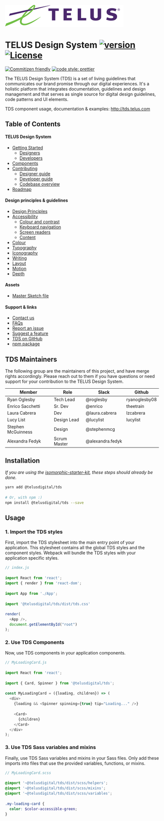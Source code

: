 ![TELUS Design System](docs/components/Logo/Logo.svg "TELUS Design System")

# TELUS Design System [![version][npm-version]][npm-url] [![License][npm-license]][license-url]

[![Commitizen friendly](https://img.shields.io/badge/commitizen-friendly-brightgreen.svg)](http://commitizen.github.io/cz-cli/)
[![code style: prettier](https://img.shields.io/badge/code_style-prettier-ff69b4.svg?style=flat)](https://github.com/prettier/prettier)

The TELUS Design System (TDS) is a set of living guidelines that communicates our brand promise through our digital experiences.
It's a holistic platform that integrates documentation, guidelines and design management and that serves as single source for
digital design guidelines, code patterns and UI elements.

TDS component usage, documentation & examples: <http://tds.telus.com>
## Table of Contents

#### TELUS Design System

* [Getting Started](guide/getting-started/getting-started.md)
  * [Designers](guide/getting-started/designers.md)
  * [Developers](guide/getting-started/developers.md)
* [Components](http://tds.telus.com)
* [Contributing](guide/contributing/contributing.md)
  * [Designer guide](guide/contributing/designer-guide.md)
  * [Developer guide](guide/contributing/developer-guide.md)
  * [Codebase overview](guide/contributing/codebase-overview.md)
* [Roadmap](guide/roadmap.md)

#### Design principles &amp; guidelines

* [Design Principles](guide/design/principles.md)
* [Accessibility](guide/accessibility/accessibility.md)
  * [Colour and contrast](guide/accessibility/colour-contrast.md)
  * [Keyboard navigation](guide/accessibility/keyboard-nav.md)
  * [Screen readers](guide/accessibility/screen-readers.md)
  * [Content](guide/accessibility/content.md)
* [Colour](guide/design/colour.md)
* [Typography](guide/design/typography.md)
* [Iconography](guide/design/iconography.md)
* [Writing](guide/design/writing.md)
* [Layout](guide/design/layout.md)
* [Motion](guide/design/motion.md)
* [Depth](guide/design/depth.md)

#### Assets
* [Master Sketch file](https://github.com/telusdigital/tds/releases/latest)

#### Support &amp; links

* [Contact us](guide/contact.md)
* [FAQs](guide/getting-started/faq.md)
* [Report an issue](https://github.com/telusdigital/tds/issues/new?template=defect_template.md)
* [Suggest a feature](https://github.com/telusdigital/tds/issues/new?template=feature_template.md)
* [TDS on GitHub](https://github.com/telusdigital/tds)
* [npm package](https://www.npmjs.com/package/@telusdigital/tds)

## TDS Maintainers

The following group are the maintainers of this project, and have merge rights accordingly. Please reach out to them if you have questions or need support for your contribution to the TELUS Design System.

| Member | Role | Slack | Github | 
| --- | --- | --- | --- |
| Ryan Oglesby | Tech Lead | @roglesby | ryanoglesby08 |
| Enrico Sacchetti | Sr. Dev | @enrico | theetrain | 
| Laura Cabrera | Dev | @laura.cabrera | lzcabrera |
| Lucy List | Design Lead | @lucylist | lucylist |
| Stephen McGuinness | Design | @stephenmcg | |
| Alexandra Fedyk | Scrum Master | @alexandra.fedyk | |


## Installation

_If you are using the [isomorphic-starter-kit](https://github.com/telusdigital/telus-isomorphic-starter-kit), these steps should already be done._

```sh
yarn add @telusdigital/tds

# Or, with npm :)
npm install @telusdigital/tds --save
```

## Usage

### 1. Import the TDS styles

First, import the TDS stylesheet into the main entry point of your application. This stylesheet contains all the global TDS styles and the
component styles. Webpack will bundle the TDS styles with your application specific styles.

```js
// index.js

import React from 'react';
import { render } from 'react-dom';

import App from './App';

import '@telusdigital/tds/dist/tds.css'

render(
  <App />,
  document.getElementById("root")
);
```

### 2. Use TDS Components

Now, use TDS components in your application components.

```js
// MyLoadingCard.js

import React from 'react';

import { Card, Spinner } from '@telusdigital/tds';

const MyLoadingCard = ({loading, children}) => (
  <div>
    {loading && <Spinner spinning={true} tip="Loading..." />}

    <Card>
      {children}
    </Card>
  </div>
);
```

### 3. Use TDS Sass variables and mixins

Finally, use TDS Sass variables and mixins in your Sass files. Only add these imports into files that use the provided
variables, functions, or mixins.

```scss
// MyLoadingCard.scss

@import '~@telusdigital/tds/dist/scss/helpers';
@import '~@telusdigital/tds/dist/scss/mixins';
@import '~@telusdigital/tds/dist/scss/variables';

.my-loading-card {
  color: $color-accessible-green;
}
```

[license-url]: http://choosealicense.com/licenses/isc/

[npm-url]: https://www.npmjs.com/package/@telusdigital/tds
[npm-version]: https://img.shields.io/npm/v/@telusdigital/tds.svg?style=flat-square
[npm-license]: https://img.shields.io/npm/l/@telusdigital/tds.svg?style=flat-square

